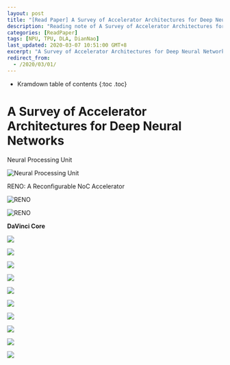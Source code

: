 ```yaml
---
layout: post
title: "[Read Paper] A Survey of Accelerator Architectures for Deep Neural Networks"
description: "Reading note of A Survey of Accelerator Architectures for Deep Neural Networks"
categories: [ReadPaper]
tags: [NPU, TPU, DLA, DianNao]
last_updated: 2020-03-07 10:51:00 GMT+8
excerpt: "A Survey of Accelerator Architectures for Deep Neural Networks."
redirect_from:
  - /2020/03/01/
---
```


* Kramdown table of contents
{:toc .toc}
# A Survey of Accelerator Architectures for Deep Neural Networks

Neural Processing Unit 

![Neural Processing Unit](https://raw.githubusercontent.com/SingularityKChen/PicUpload/master/img/20200229161509Neural%20Processing%20Unit%20.png)

RENO: A Reconfigurable NoC Accelerator

![RENO](https://raw.githubusercontent.com/SingularityKChen/PicUpload/master/img/20200229161538RENO.png)

![RENO](https://raw.githubusercontent.com/SingularityKChen/PicUpload/master/img/20200229161701RENO.png)

**DaVinci Core** 

![](https://raw.githubusercontent.com/SingularityKChen/PicUpload/master/img/20200229161737DaVinci%20Core.png)

![](https://raw.githubusercontent.com/SingularityKChen/PicUpload/master/img/20200229161807DianNao.png)

![](https://raw.githubusercontent.com/SingularityKChen/PicUpload/master/img/20200229161826DianNao.png)

![](https://raw.githubusercontent.com/SingularityKChen/PicUpload/master/img/20200229161846TPU.png)

![](https://raw.githubusercontent.com/SingularityKChen/PicUpload/master/img/20200229161905TPU.png)

![](https://raw.githubusercontent.com/SingularityKChen/PicUpload/master/img/20200229161934PRIME.png)

![](https://raw.githubusercontent.com/SingularityKChen/PicUpload/master/img/20200229161954Neuro-cube.png)

![](https://raw.githubusercontent.com/SingularityKChen/PicUpload/master/img/20200229162009Neuro-cube.png)

![](https://raw.githubusercontent.com/SingularityKChen/PicUpload/master/img/20200229162033Neuro-cube.png)

![](https://raw.githubusercontent.com/SingularityKChen/PicUpload/master/img/20200229162048Neuro-cube.png)